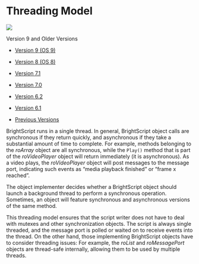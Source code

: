 # Threading Model

![](https://brightsign.atlassian.net/wiki/images/icons/grey_arrow_down.png)

Version 9 and Older Versions

*   [Version 9 (OS 9)](https://brightsign.atlassian.net/wiki/download/attachments/370674351/BrightScriptReferenceManual_ver9.pdf?version=1&modificationDate=1681926520148&cacheVersion=1&api=v2)
    
*   [Version 8 (OS 8)](https://brightsign.atlassian.net/wiki/download/attachments/370674351/BrightScriptReferenceManual%20(ver%208).pdf?version=1&modificationDate=1681851693731&cacheVersion=1&api=v2)
    
*   [Version 7.1](https://brightsign.atlassian.net/wiki/download/attachments/370674351/BrightScript%20Reference%20Manual%20(ver%207.1).pdf?version=1&modificationDate=1681851450896&cacheVersion=1&api=v2)
    
*   [Version 7.0](https://brightsign.atlassian.net/wiki/download/attachments/370674351/BrightScript%20Reference%20Manual%20(ver%207.0).pdf?version=1&modificationDate=1681851517656&cacheVersion=1&api=v2)
    
*   [Version 6.2](https://brightsign.atlassian.net/wiki/download/attachments/370674351/BrightScript%20Reference%20Manual%20(ver%206.2).pdf?version=1&modificationDate=1681851180597&cacheVersion=1&api=v2)
    
*   [Version 6.1](https://brightsign.atlassian.net/wiki/download/attachments/370674351/BrightSignReferenceManual_V6.1.pdf?version=1&modificationDate=1681851246728&cacheVersion=1&api=v2)
    
*   [Previous Versions](https://support.brightsign.biz/hc/en-us/articles/218067797-Legacy-Documentation-and-User-Guides) 
    

BrightScript runs in a single thread. In general, BrightScript object calls are synchronous if they return quickly, and asynchronous if they take a substantial amount of time to complete. For example, methods belonging to the *roArray* object are all synchronous, while the `Play()` method that is part of the *roVideoPlayer* object will return immediately (it is asynchronous). As a video plays, the *roVideoPlayer* object will post messages to the message port, indicating such events as “media playback finished” or “frame x reached”.                                  

The object implementer decides whether a BrightScript object should launch a background thread to perform a synchronous operation. Sometimes, an object will feature synchronous and asynchronous versions of the same method.

This threading model ensures that the script writer does not have to deal with mutexes and other synchronization objects. The script is always single threaded, and the message port is polled or waited on to receive events into the thread. On the other hand, those implementing BrightScript objects have to consider threading issues: For example, the *roList* and *roMessagePort* objects are thread-safe internally, allowing them to be used by multiple threads.
